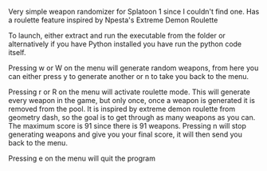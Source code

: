 Very simple weapon randomizer for Splatoon 1 since I couldn't find one.
Has a roulette feature inspired by Npesta's Extreme Demon Roulette

To launch, either extract and run the executable from the folder or alternatively if you have Python installed you have run the python code itself.

Pressing w or W on the menu will generate random weapons, from here you can either press y to generate another or n to take you back to the menu.

Pressing r or R on the menu will activate roulette mode. This will generate every weapon in the game, but only once, once a weapon is generated it is removed from the pool.
It is inspired by extreme demon roulette from geometry dash, so the goal is to get through as many weapons as you can. The maximum score is 91 since there is 91 weapons.
Pressing n will stop generating weapons and give you your final score, it will then send you back to the menu.

Pressing e on the menu will quit the program

